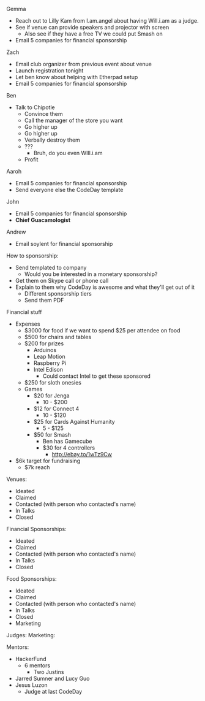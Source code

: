 Gemma
- Reach out to Lilly Kam from I.am.angel about having Will.i.am as a judge.
- See if venue can provide speakers and projector with screen
	- Also see if they have a free TV we could put Smash on
- Email 5 companies for financial sponsorship

Zach
- Email club organizer from previous event about venue
- Launch registration tonight
- Let ben know about helping with Etherpad setup
- Email 5 companies for financial sponsorship

Ben
- Talk to Chipotle
	- Convince them
	- Call the manager of the store you want
	- Go higher up
	- Go higher up
	- Verbally destroy them
	- ???
		- Bruh, do you even WIll.i.am
	- Profit

Aaroh
- Email 5 companies for financial sponsorship
- Send everyone else the CodeDay template

John
- Email 5 companies for financial sponsorship
- **Chief Guacamologist**

Andrew
- Email soylent for financial sponsorship

How to sponsorship:
- Send templated to company
	- Would you be interested in a monetary sponsorship?
- Get them on Skype call or phone call
- Explain to them why CodeDay is awesome and what they'll get out of it 
	- Different sponsorship tiers
	- Send them PDF

Financial stuff
- Expenses
	- $3000 for food if we want to spend $25 per attendee on food
	- $500 for chairs and tables
	- $200 for prizes
		- Arduinos
		- Leap Motion
		- Raspberry Pi
		- Intel Edison
			- Could contact Intel to get these sponsored
	- $250 for sloth onesies
	- Games
		- $20 for Jenga
			- 10 - $200
		- $12 for Connect 4
			- 10 - $120
		- $25 for Cards Against Humanity
			- 5 - $125
		- $50 for Smash
			- Ben has Gamecube
			- $30 for 4 controllers
				- http://ebay.to/1wTz9Cw
- $6k target for fundraising
	- $7k reach

Venues:
- Ideated
- Claimed
- Contacted (with person who contacted's name)
- In Talks
- Closed

Financial Sponsorships:
- Ideated
- Claimed
- Contacted (with person who contacted's name)
- In Talks
- Closed

Food Sponsorships:
- Ideated
- Claimed
- Contacted (with person who contacted's name)
- In Talks
- Closed
- Marketing

Judges:
Marketing:

Mentors:
- HackerFund
	- 6 mentors
		- Two Justins
- Jarred Sumner and Lucy Guo
- Jesus Luzon
	- Judge at last CodeDay

